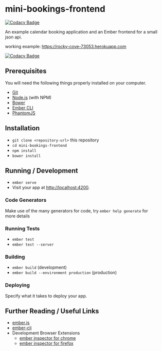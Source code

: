 # mini-bookings-frontend

[![Codacy Badge](https://api.codacy.com/project/badge/Grade/4530bc82dd7e4ec9b3c56101f88fe53f)](https://www.codacy.com/app/fountoulakismanos/Mini_Bookings_frontend?utm_source=github.com&utm_medium=referral&utm_content=mfountoulakis/Mini_Bookings_frontend&utm_campaign=badger)

An example calendar booking application and an Ember frontend for a small json api.

working example: https://rocky-cove-73053.herokuapp.com 

[![Codacy Badge](https://api.codacy.com/project/badge/Grade/afe0ec2f0d2d405d9ec1a8b96326daab)](https://www.codacy.com/app/fountoulakismanos/Mini_Bookings_frontend?utm_source=github.com&amp;utm_medium=referral&amp;utm_content=mfountoulakis/Mini_Bookings_frontend&amp;utm_campaign=Badge_Grade)

## Prerequisites

You will need the following things properly installed on your computer.

* [Git](https://git-scm.com/)
* [Node.js](https://nodejs.org/) (with NPM)
* [Bower](https://bower.io/)
* [Ember CLI](https://ember-cli.com/)
* [PhantomJS](http://phantomjs.org/)

## Installation

* `git clone <repository-url>` this repository
* `cd mini-bookings-frontend`
* `npm install`
* `bower install`

## Running / Development

* `ember serve`
* Visit your app at [http://localhost:4200](http://localhost:4200).

### Code Generators

Make use of the many generators for code, try `ember help generate` for more details

### Running Tests

* `ember test`
* `ember test --server`

### Building

* `ember build` (development)
* `ember build --environment production` (production)

### Deploying

Specify what it takes to deploy your app.

## Further Reading / Useful Links

* [ember.js](http://emberjs.com/)
* [ember-cli](https://ember-cli.com/)
* Development Browser Extensions
  * [ember inspector for chrome](https://chrome.google.com/webstore/detail/ember-inspector/bmdblncegkenkacieihfhpjfppoconhi)
  * [ember inspector for firefox](https://addons.mozilla.org/en-US/firefox/addon/ember-inspector/)
